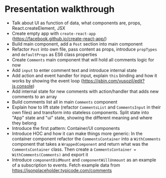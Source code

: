 # Presentation walkthrough

- Talk about UI as function of data, what components are, props, React.createElement, JSX
- Create empty app with `create-react-app` (https://facebook.github.io/create-react-app/)
- Build main component, add a `Post` section into main component
- Refactor `Post` into own file, pass content as props, introduce `propTypes` and `defaultProps` as ES6 class properties
- Create `Comments` main component that will hold all comments logic for now
- Add `input` to enter comment text and introduce internal state
- Add action and event handler for input, explain `this` binding and how it works by showing the event loop (https://jsbin.com/vusozil/edit?js,console)
- Add internal state for new comments with action/handler that adds new comments to an array
- Build comments list all in main `Comments` component
- Explain how to lift state (refactor `CommentsList` and `CommentsInput` in their own files) and transform into stateless components. Split state into "App" state and "ui" state, showing the different meaning and where they belong
- Introduce the first pattern: Container/UI components
- Introduce HOC and how it can make things more generic: In the container component refactor the `CommentsContainer` into a `WithComments` component that takes a `WrappedComponent` and return what was the `CommentsContainer` class. Then create a `CommentsContainer = WithComments(Comments)` and export it
- Introduce `componentDidMount` and `componentWillUnmount` as an example of a subscription to events. Fetch example data from https://jsonplaceholder.typicode.com/comments